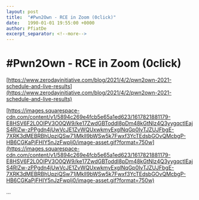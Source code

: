 ```yaml
---
layout: post
title:  "#Pwn2Own - RCE in Zoom (0click)"
date:   1990-01-01 19:55:00 +0000
author: PfiatDe
excerpt_separator: <!--more-->
---
```


# #Pwn2Own - RCE in Zoom (0click)

[https://www.zerodayinitiative.com/blog/2021/4/2/pwn2own-2021-schedule-and-live-results](https://www.zerodayinitiative.com/blog/2021/4/2/pwn2own-2021-schedule-and-live-results)

[https://images.squarespace-cdn.com/content/v1/5894c269e4fcb5e65a1ed623/1617821881179-E8HSV6F2L0OIPV3O0QW9/ke17ZwdGBToddI8pDm48kGtNlz4Q3yygqctlEajS4RlZw-zPPgdn4jUwVcJE1ZvWQUxwkmyExglNqGp0IvTJZUJFbgE-7XRK3dMEBRBhUpziQSw71jMkll9bWSw5k7Fwxf3YcTEdsbGOvQMcbgP-HB6CGKaPjFHIY5nJzFwplj0/image-asset.gif?format=750w](https://images.squarespace-cdn.com/content/v1/5894c269e4fcb5e65a1ed623/1617821881179-E8HSV6F2L0OIPV3O0QW9/ke17ZwdGBToddI8pDm48kGtNlz4Q3yygqctlEajS4RlZw-zPPgdn4jUwVcJE1ZvWQUxwkmyExglNqGp0IvTJZUJFbgE-7XRK3dMEBRBhUpziQSw71jMkll9bWSw5k7Fwxf3YcTEdsbGOvQMcbgP-HB6CGKaPjFHIY5nJzFwplj0/image-asset.gif?format=750w)

...
<!--more-->
